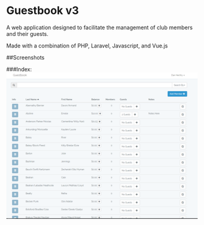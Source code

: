 # Guestbook v3
A web application designed to facilitate the management of club members and their guests.

Made with a combination of PHP, Laravel, Javascript, and Vue.js

##Screenshots

###Index:
![Alt Text](/storage/screenshots/index.PNG?raw=true)